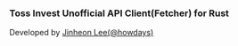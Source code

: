 ### Toss Invest Unofficial API Client(Fetcher) for Rust

Developed by [Jinheon Lee(@howdays)](https://x.com/howdays)